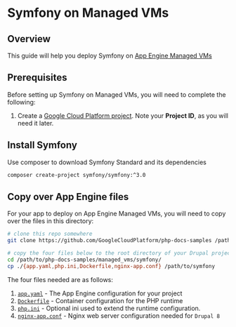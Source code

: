 Symfony on Managed VMs
======================

## Overview

This guide will help you deploy Symfony on [App Engine Managed VMs][1]

## Prerequisites

Before setting up Symfony on Managed VMs, you will need to complete the following:

  1. Create a [Google Cloud Platform project][2]. Note your **Project ID**, as you will need it
     later.

## Install Symfony

Use composer to download Symfony Standard and its dependencies

```sh
composer create-project symfony/symfony:^3.0
```

## Copy over App Engine files

For your app to deploy on App Engine Managed VMs, you will need to copy over the files in this
directory:

```sh
# clone this repo somewhere
git clone https://github.com/GoogleCloudPlatform/php-docs-samples /path/to/php-docs-samples

# copy the four files below to the root directory of your Drupal project
cd /path/to/php-docs-samples/managed_vms/symfony/
cp ./{app.yaml,php.ini,Dockerfile,nginx-app.conf} /path/to/symfony
```

The four files needed are as follows:

  1. [`app.yaml`](app.yaml) - The App Engine configuration for your project
  1. [`Dockerfile`](Dockerfile) - Container configuration for the PHP runtime
  1. [`php.ini`](php.ini) - Optional ini used to extend the runtime configuration.
  1. [`nginx-app.conf`](nginx-app.conf) - Nginx web server configuration needed for `Drupal 8`

[1]: https://cloud.google.com/appengine/docs/managed-vms/
[2]: https://console.cloud.google.com

